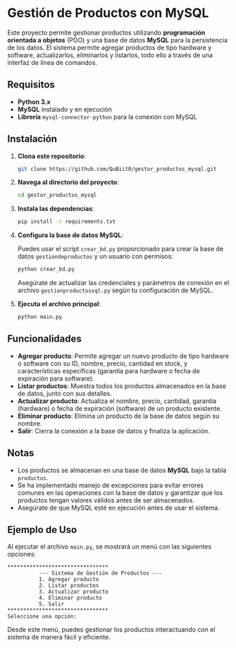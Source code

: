 
# Gestión de Productos con MySQL

Este proyecto permite gestionar productos utilizando **programación orientada a objetos** (POO) y una base de datos **MySQL** para la persistencia de los datos. El sistema permite agregar productos de tipo hardware y software, actualizarlos, eliminarlos y listarlos, todo ello a través de una interfaz de línea de comandos.

## Requisitos

- **Python 3.x**
- **MySQL** instalado y en ejecución
- **Librería** `mysql-connector-python` para la conexión con MySQL

## Instalación

1. **Clona este repositorio**:

   ```bash
   git clone https://github.com/QuBiit0/gestor_productos_mysql.git
   ```

2. **Navega al directorio del proyecto**:

   ```bash
   cd gestor_productos_mysql
   ```

3. **Instala las dependencias**:

   ```bash
   pip install -r requirements.txt
   ```

4. **Configura la base de datos MySQL**:
   
   Puedes usar el script `crear_bd.py` proporcionado para crear la base de datos `gestiondeproductos` y un usuario con permisos:
   
   ```bash
   python crear_bd.py
   ```

   Asegúrate de actualizar las credenciales y parámetros de conexión en el archivo `gestionproductossql.py` según tu configuración de MySQL.

5. **Ejecuta el archivo principal**:

   ```bash
   python main.py
   ```

## Funcionalidades

- **Agregar producto**: Permite agregar un nuevo producto de tipo hardware o software con su ID, nombre, precio, cantidad en stock, y características específicas (garantía para hardware o fecha de expiración para software).
- **Listar productos**: Muestra todos los productos almacenados en la base de datos, junto con sus detalles.
- **Actualizar producto**: Actualiza el nombre, precio, cantidad, garantía (hardware) o fecha de expiración (software) de un producto existente.
- **Eliminar producto**: Elimina un producto de la base de datos según su nombre.
- **Salir**: Cierra la conexión a la base de datos y finaliza la aplicación.

## Notas

- Los productos se almacenan en una base de datos **MySQL** bajo la tabla `productos`.
- Se ha implementado manejo de excepciones para evitar errores comunes en las operaciones con la base de datos y garantizar que los productos tengan valores válidos antes de ser almacenados.
- Asegúrate de que MySQL esté en ejecución antes de usar el sistema.

## Ejemplo de Uso

Al ejecutar el archivo `main.py`, se mostrará un menú con las siguientes opciones:

```
********************************
          --- Sistema de Gestión de Productos ---
          1. Agregar producto
          2. Listar productos
          3. Actualizar producto
          4. Eliminar producto
          5. Salir
********************************
Seleccione una opción:
```

Desde este menú, puedes gestionar los productos interactuando con el sistema de manera fácil y eficiente.

